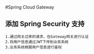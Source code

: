#Spring Cloud Gateway

## 添加 Spring Security 支持
```
1.通过网关过来的请求，在Gateway网关进行认证
2.将用户信息通过JWT下传到业务系统
3.业务系统根据用户信息进行鉴权
```